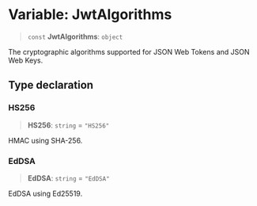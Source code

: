 # Variable: JwtAlgorithms

> `const` **JwtAlgorithms**: `object`

The cryptographic algorithms supported for JSON Web Tokens and JSON Web Keys.

## Type declaration

### HS256

> **HS256**: `string` = `"HS256"`

HMAC using SHA-256.

### EdDSA

> **EdDSA**: `string` = `"EdDSA"`

EdDSA using Ed25519.
